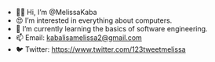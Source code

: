 - 👋🏾 Hi, I’m @MelissaKaba
- 😍 I’m interested in everything about computers.
- 🌱 I’m currently learning the basics of software engineering.
- 📫 Email: kabalisamelissa2@gmail.com
- 🐦 Twitter: https://www.twitter.com/123tweetmelissa

<!---
MelissaKaba/MelissaKaba is a ✨ special ✨ repository because its `README.md` (this file) appears on your GitHub profile.
You can click the Preview link to take a look at your changes.
--->
